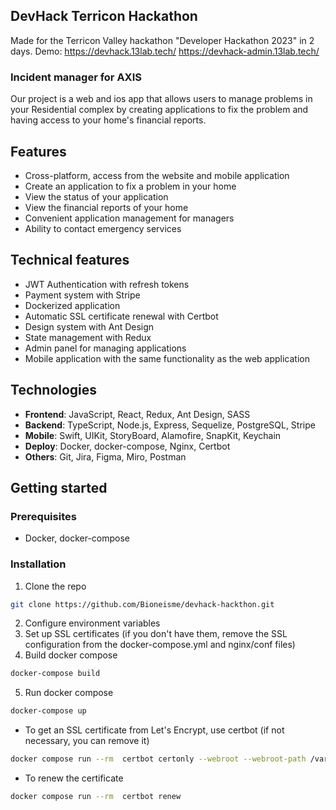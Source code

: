 ## DevHack Terricon Hackathon

Made for the Terricon Valley hackathon "Developer Hackathon 2023" in 2 days.
Demo: 
https://devhack.13lab.tech/
https://devhack-admin.13lab.tech/

### Incident manager for AXIS

Our project is a web and ios app that allows users to manage problems in your Residential complex by creating
applications to fix the problem and having access to your home's financial reports.

## Features

* Cross-platform, access from the website and mobile application
* Create an application to fix a problem in your home
* View the status of your application
* View the financial reports of your home
* Convenient application management for managers
* Ability to contact emergency services

## Technical features

* JWT Authentication with refresh tokens
* Payment system with Stripe
* Dockerized application
* Automatic SSL certificate renewal with Certbot
* Design system with Ant Design
* State management with Redux
* Admin panel for managing applications
* Mobile application with the same functionality as the web application

## Technologies

* **Frontend**: JavaScript, React, Redux, Ant Design, SASS
* **Backend**: TypeScript, Node.js, Express, Sequelize, PostgreSQL, Stripe
* **Mobile**: Swift, UIKit, StoryBoard, Alamofire, SnapKit, Keychain
* **Deploy**: Docker, docker-compose, Nginx, Certbot
* **Others**: Git, Jira, Figma, Miro, Postman

## Getting started

### Prerequisites

* Docker, docker-compose

### Installation

1. Clone the repo

```sh
git clone https://github.com/Bioneisme/devhack-hackthon.git
```

2. Configure environment variables
3. Set up SSL certificates (if you don't have them, remove the SSL configuration from the docker-compose.yml and
   nginx/conf files)
4. Build docker compose

```sh
docker-compose build
```
5. Run docker compose

```sh
docker-compose up
```

* To get an SSL certificate from Let's Encrypt, use certbot (if not necessary, you can remove it)
```sh
docker compose run --rm  certbot certonly --webroot --webroot-path /var/www/certbot/ -d example.org
```

* To renew the certificate
```sh
docker compose run --rm  certbot renew
```
